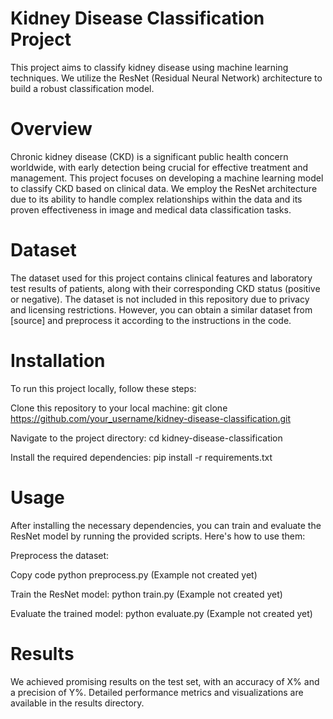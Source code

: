 # Kidney Disease Classification Project
This project aims to classify kidney disease using machine learning techniques. We utilize the ResNet (Residual Neural Network) architecture to build a robust classification model.


# Overview
Chronic kidney disease (CKD) is a significant public health concern worldwide, with early detection being crucial for effective treatment and management. This project focuses on developing a machine learning model to classify CKD based on clinical data. We employ the ResNet architecture due to its ability to handle complex relationships within the data and its proven effectiveness in image and medical data classification tasks.

# Dataset
The dataset used for this project contains clinical features and laboratory test results of patients, along with their corresponding CKD status (positive or negative). The dataset is not included in this repository due to privacy and licensing restrictions. However, you can obtain a similar dataset from [source] and preprocess it according to the instructions in the code.

# Installation
To run this project locally, follow these steps:

Clone this repository to your local machine:
git clone https://github.com/your_username/kidney-disease-classification.git

Navigate to the project directory:
cd kidney-disease-classification

Install the required dependencies:
pip install -r requirements.txt

# Usage
After installing the necessary dependencies, you can train and evaluate the ResNet model by running the provided scripts. Here's how to use them:

Preprocess the dataset:

Copy code
python preprocess.py (Example not created yet)

Train the ResNet model:
python train.py (Example not created yet)

Evaluate the trained model:
python evaluate.py (Example not created yet)

# Results
We achieved promising results on the test set, with an accuracy of X% and a precision of Y%. Detailed performance metrics and visualizations are available in the results directory.


